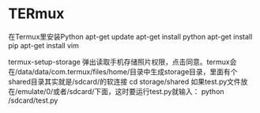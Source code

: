 # TERmux
在Termux里安装Python
apt-get update
apt-get install python
apt-get install pip
apt-get install vim

termux-setup-storage
弹出读取手机存储照片权限，点击同意。termux会在/data/data/com.termux/files/home/目录中生成storage目录，里面有个shared目录其实就是/sdcard/的软连接
cd storage/shared
如果test.py文件放在/emulate/0/或者/sdcard/下面，这时要运行test.py就输入：
python /sdcard/test.py
